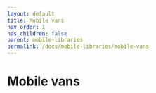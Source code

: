 ```yaml
---
layout: default
title: Mobile vans
nav_order: 1
has_children: false
parent: mobile-libraries
permalink: /docs/mobile-libraries/mobile-vans
---
```


# Mobile vans

